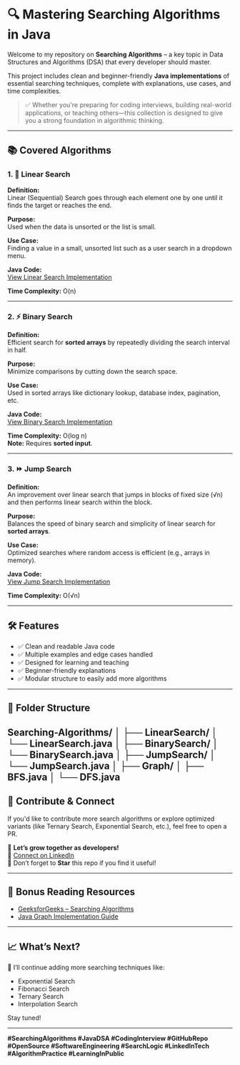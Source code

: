 # 🔍 Mastering Searching Algorithms in Java

Welcome to my repository on **Searching Algorithms** – a key topic in Data Structures and Algorithms (DSA) that every developer should master.

This project includes clean and beginner-friendly **Java implementations** of essential searching techniques, complete with explanations, use cases, and time complexities.

> ✅ Whether you're preparing for coding interviews, building real-world applications, or teaching others—this collection is designed to give you a strong foundation in algorithmic thinking.

---

## 📚 Covered Algorithms

### 1. 🔎 Linear Search

**Definition:**  
Linear (Sequential) Search goes through each element one by one until it finds the target or reaches the end.

**Purpose:**  
Used when the data is unsorted or the list is small.

**Use Case:**  
Finding a value in a small, unsorted list such as a user search in a dropdown menu.

**Java Code:**  
[View Linear Search Implementation](https://github.com/jamalveve/Data-Structure/blob/main/src/com/ds/SearchingAlgorithms/LinearSearch.java)

**Time Complexity:** O(n)

---

### 2. ⚡ Binary Search

**Definition:**  
Efficient search for **sorted arrays** by repeatedly dividing the search interval in half.

**Purpose:**  
Minimize comparisons by cutting down the search space.

**Use Case:**  
Used in sorted arrays like dictionary lookup, database index, pagination, etc.

**Java Code:**  
[View Binary Search Implementation](https://github.com/jamalveve/Data-Structure/blob/main/src/com/ds/SearchingAlgorithms/BinarySearch.java)

**Time Complexity:** O(log n)  
**Note:** Requires **sorted input**.

---

### 3. ⏩ Jump Search

**Definition:**  
An improvement over linear search that jumps in blocks of fixed size (√n) and then performs linear search within the block.

**Purpose:**  
Balances the speed of binary search and simplicity of linear search for **sorted arrays**.

**Use Case:**  
Optimized searches where random access is efficient (e.g., arrays in memory).

**Java Code:**  
[View Jump Search Implementation](https://github.com/jamalveve/Data-Structure/blob/main/src/com/ds/SearchingAlgorithms/JumpSearch.java)

**Time Complexity:** O(√n)

---




## 🛠 Features

- ✅ Clean and readable Java code
- ✅ Multiple examples and edge cases handled
- ✅ Designed for learning and teaching
- ✅ Beginner-friendly explanations
- ✅ Modular structure to easily add more algorithms

---

## 📂 Folder Structure

Searching-Algorithms/
│
├── LinearSearch/
│ └── LinearSearch.java
│
├── BinarySearch/
│ └── BinarySearch.java
│
├── JumpSearch/
│ └── JumpSearch.java
│
├── Graph/
│ ├── BFS.java
│ └── DFS.java
---

## 💬 Contribute & Connect

If you'd like to contribute more search algorithms or explore optimized variants (like Ternary Search, Exponential Search, etc.), feel free to open a PR.

🧠 **Let’s grow together as developers!**  
🔗 [Connect on LinkedIn](https://www.linkedin.com/in/jamal-veve/)  
🌟 Don’t forget to **Star** this repo if you find it useful!

---

## 📌 Bonus Reading Resources

- [GeeksforGeeks – Searching Algorithms](https://www.geeksforgeeks.org/dsa/searching-algorithms/)
- [Java Graph Implementation Guide](https://www.geeksforgeeks.org/graph-data-structure-and-algorithms/)

---

## 📈 What’s Next?

🔄 I’ll continue adding more searching techniques like:
- Exponential Search
- Fibonacci Search
- Ternary Search
- Interpolation Search

Stay tuned!

---

**#SearchingAlgorithms #JavaDSA #CodingInterview #GitHubRepo #OpenSource #SoftwareEngineering #SearchLogic #LinkedInTech #AlgorithmPractice #LearningInPublic**
